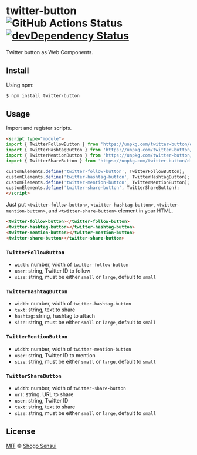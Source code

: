 # twitter-button ![GitHub Actions Status](https://github.com/1000ch/twitter-button/workflows/test/badge.svg?branch=master) [![devDependency Status](https://david-dm.org/1000ch/twitter-button/dev-status.svg)](https://david-dm.org/1000ch/twitter-button?type=dev)

Twitter button as Web Components.

## Install

Using npm:

```bash
$ npm install twitter-button
```

## Usage

Import and register scripts.

```html
<script type="module">
import { TwitterFollowButton } from 'https://unpkg.com/twitter-button/dist/twitter-follow-button.js';
import { TwitterHashtagButton } from 'https://unpkg.com/twitter-button/dist/twitter-hashtag-button.js';
import { TwitterMentionButton } from 'https://unpkg.com/twitter-button/dist/twitter-mention-button.js';
import { TwitterShareButton } from 'https://unpkg.com/twitter-button/dist/twitter-share-button.js';

customElements.define('twitter-follow-button', TwitterFollowButton);
customElements.define('twitter-hashtag-button', TwitterHashtagButton);
customElements.define('twitter-mention-button', TwitterMentionButton);
customElements.define('twitter-share-button', TwitterShareButton);
</script>
```

Just put `<twitter-follow-button>`, `<twitter-hashtag-button>`, `<twitter-mention-button>`, and `<twitter-share-button>` element in your HTML.

```html
<twitter-follow-button></twitter-follow-button>
<twitter-hashtag-button></twitter-hashtag-button>
<twitter-mention-button></twitter-mention-button>
<twitter-share-button></twitter-share-button>
```

### `TwitterFollowButton`

- `width`: number, width of `twitter-follow-button`
- `user`: string, Twitter ID to follow
- `size`: string, must be either `small` or `large`, default to `small`

### `TwitterHashtagButton`

- `width`: number, width of `twitter-hashtag-button`
- `text`: string, text to share
- `hashtag`: string, hashtag to attach
- `size`: string, must be either `small` or `large`, default to `small`

### `TwitterMentionButton`

- `width`: number, width of `twitter-mention-button`
- `user`: string, Twitter ID to mention
- `size`: string, must be either `small` or `large`, default to `small`

### `TwitterShareButton`

- `width`: number, width of `twitter-share-button`
- `url`: string, URL to share
- `user`: string, Twitter ID
- `text`: string, text to share
- `size`: string, must be either `small` or `large`, default to `small`

## License

[MIT](https://1000ch.mit-license.org) © [Shogo Sensui](https://github.com/1000ch)
